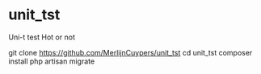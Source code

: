 # unit_tst
Uni-t test Hot or not

git clone https://github.com/MerlijnCuypers/unit_tst
cd unit_tst
composer install
php artisan migrate